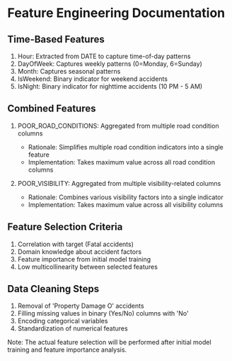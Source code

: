 # Feature Engineering Documentation

## Time-Based Features
1. Hour: Extracted from DATE to capture time-of-day patterns
2. DayOfWeek: Captures weekly patterns (0=Monday, 6=Sunday)
3. Month: Captures seasonal patterns
4. IsWeekend: Binary indicator for weekend accidents
5. IsNight: Binary indicator for nighttime accidents (10 PM - 5 AM)

## Combined Features
1. POOR_ROAD_CONDITIONS: Aggregated from multiple road condition columns
   - Rationale: Simplifies multiple road condition indicators into a single feature
   - Implementation: Takes maximum value across all road condition columns

2. POOR_VISIBILITY: Aggregated from multiple visibility-related columns
   - Rationale: Combines various visibility factors into a single indicator
   - Implementation: Takes maximum value across all visibility columns

## Feature Selection Criteria
1. Correlation with target (Fatal accidents)
2. Domain knowledge about accident factors
3. Feature importance from initial model training
4. Low multicollinearity between selected features

## Data Cleaning Steps
1. Removal of 'Property Damage O' accidents
2. Filling missing values in binary (Yes/No) columns with 'No'
3. Encoding categorical variables
4. Standardization of numerical features

Note: The actual feature selection will be performed after initial model training
and feature importance analysis.
